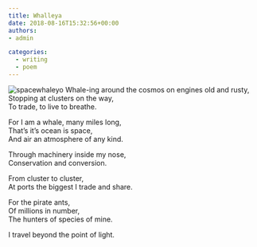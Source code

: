 ```yaml
---
title: Whalleya
date: 2018-08-16T15:32:56+00:00
authors:
- admin

categories:
  - writing
  - poem
---
```

![spacewhaleyo](posts/spacewhaleyo.jpg "")
Whale-ing around the cosmos on engines old and rusty,  
Stopping at clusters on the way,  
To trade, to live to breathe.  

For I am a whale, many miles long,  
That’s it’s ocean is space,  
And air an atmosphere of any kind.  

Through machinery inside my nose,  
Conservation and conversion.  

From cluster to cluster,  
At ports the biggest I trade and share.  


For the pirate ants,  
Of millions in number,  
The hunters of species of mine.  

I travel beyond the point of light.  
